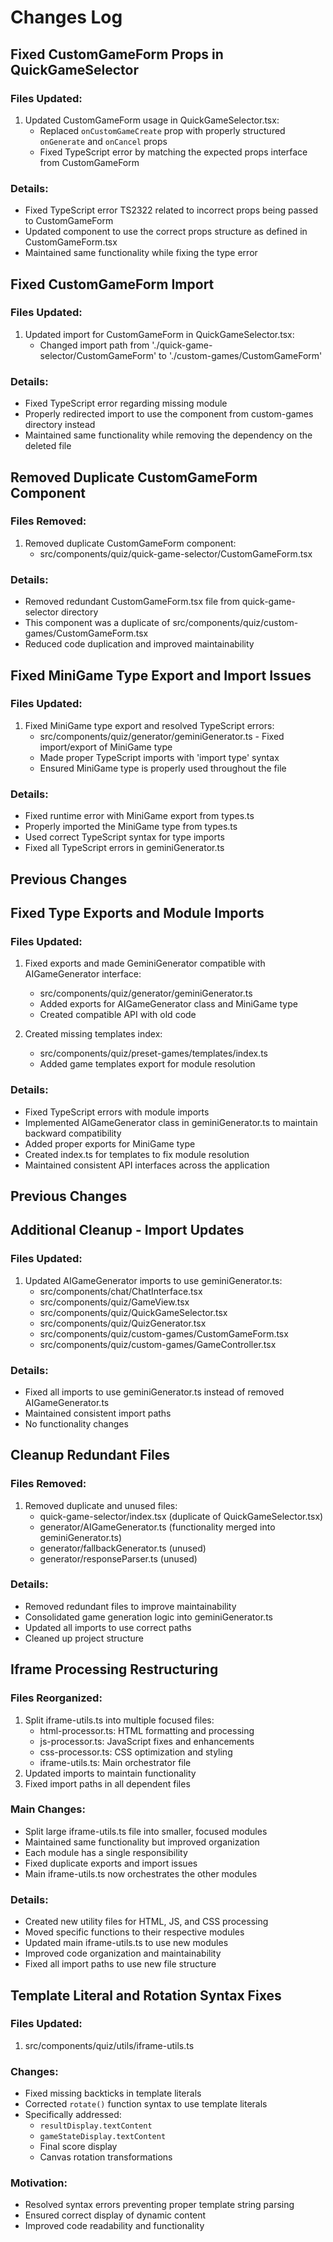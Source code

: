 # Changes Log

## Fixed CustomGameForm Props in QuickGameSelector

### Files Updated:
1. Updated CustomGameForm usage in QuickGameSelector.tsx:
   - Replaced `onCustomGameCreate` prop with properly structured `onGenerate` and `onCancel` props
   - Fixed TypeScript error by matching the expected props interface from CustomGameForm

### Details:
- Fixed TypeScript error TS2322 related to incorrect props being passed to CustomGameForm
- Updated component to use the correct props structure as defined in CustomGameForm.tsx
- Maintained same functionality while fixing the type error

## Fixed CustomGameForm Import

### Files Updated:
1. Updated import for CustomGameForm in QuickGameSelector.tsx:
   - Changed import path from './quick-game-selector/CustomGameForm' to './custom-games/CustomGameForm'

### Details:
- Fixed TypeScript error regarding missing module
- Properly redirected import to use the component from custom-games directory instead
- Maintained same functionality while removing the dependency on the deleted file

## Removed Duplicate CustomGameForm Component

### Files Removed:
1. Removed duplicate CustomGameForm component:
   - src/components/quiz/quick-game-selector/CustomGameForm.tsx

### Details:
- Removed redundant CustomGameForm.tsx file from quick-game-selector directory
- This component was a duplicate of src/components/quiz/custom-games/CustomGameForm.tsx
- Reduced code duplication and improved maintainability

## Fixed MiniGame Type Export and Import Issues

### Files Updated:
1. Fixed MiniGame type export and resolved TypeScript errors:
   - src/components/quiz/generator/geminiGenerator.ts - Fixed import/export of MiniGame type
   - Made proper TypeScript imports with 'import type' syntax
   - Ensured MiniGame type is properly used throughout the file

### Details:
- Fixed runtime error with MiniGame export from types.ts
- Properly imported the MiniGame type from types.ts
- Used correct TypeScript syntax for type imports
- Fixed all TypeScript errors in geminiGenerator.ts

## Previous Changes

## Fixed Type Exports and Module Imports

### Files Updated:
1. Fixed exports and made GeminiGenerator compatible with AIGameGenerator interface:
   - src/components/quiz/generator/geminiGenerator.ts
   - Added exports for AIGameGenerator class and MiniGame type
   - Created compatible API with old code

2. Created missing templates index:
   - src/components/quiz/preset-games/templates/index.ts
   - Added game templates export for module resolution

### Details:
- Fixed TypeScript errors with module imports
- Implemented AIGameGenerator class in geminiGenerator.ts to maintain backward compatibility
- Added proper exports for MiniGame type
- Created index.ts for templates to fix module resolution
- Maintained consistent API interfaces across the application

## Previous Changes

## Additional Cleanup - Import Updates

### Files Updated:
1. Updated AIGameGenerator imports to use geminiGenerator.ts:
   - src/components/chat/ChatInterface.tsx
   - src/components/quiz/GameView.tsx
   - src/components/quiz/QuickGameSelector.tsx
   - src/components/quiz/QuizGenerator.tsx
   - src/components/quiz/custom-games/CustomGameForm.tsx
   - src/components/quiz/custom-games/GameController.tsx

### Details:
- Fixed all imports to use geminiGenerator.ts instead of removed AIGameGenerator.ts
- Maintained consistent import paths
- No functionality changes

## Cleanup Redundant Files

### Files Removed:
1. Removed duplicate and unused files:
   - quick-game-selector/index.tsx (duplicate of QuickGameSelector.tsx)
   - generator/AIGameGenerator.ts (functionality merged into geminiGenerator.ts)
   - generator/fallbackGenerator.ts (unused)
   - generator/responseParser.ts (unused)

### Details:
- Removed redundant files to improve maintainability
- Consolidated game generation logic into geminiGenerator.ts
- Updated all imports to use correct paths
- Cleaned up project structure

## Iframe Processing Restructuring

### Files Reorganized:
1. Split iframe-utils.ts into multiple focused files:
   - html-processor.ts: HTML formatting and processing
   - js-processor.ts: JavaScript fixes and enhancements
   - css-processor.ts: CSS optimization and styling
   - iframe-utils.ts: Main orchestrator file
2. Updated imports to maintain functionality
3. Fixed import paths in all dependent files

### Main Changes:
- Split large iframe-utils.ts file into smaller, focused modules
- Maintained same functionality but improved organization
- Each module has a single responsibility
- Fixed duplicate exports and import issues
- Main iframe-utils.ts now orchestrates the other modules

### Details:
- Created new utility files for HTML, JS, and CSS processing
- Moved specific functions to their respective modules
- Updated main iframe-utils.ts to use new modules
- Improved code organization and maintainability
- Fixed all import paths to use new file structure

## Template Literal and Rotation Syntax Fixes

### Files Updated:
1. src/components/quiz/utils/iframe-utils.ts

### Changes:
- Fixed missing backticks in template literals
- Corrected `rotate()` function syntax to use template literals
- Specifically addressed:
  - `resultDisplay.textContent`
  - `gameStateDisplay.textContent`
  - Final score display
  - Canvas rotation transformations

### Motivation:
- Resolved syntax errors preventing proper template string parsing
- Ensured correct display of dynamic content
- Improved code readability and functionality
